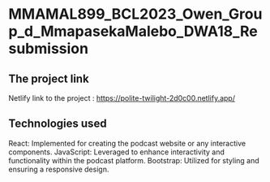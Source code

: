 # MMAMAL899_BCL2023_Owen_Group_d_MmapasekaMalebo_DWA18_Resubmission

## The project link

Netlify link to the project : https://polite-twilight-2d0c00.netlify.app/ 

## Technologies used

React: Implemented for creating the podcast website or any interactive components.
JavaScript: Leveraged to enhance interactivity and functionality within the podcast platform.
Bootstrap: Utilized for styling and ensuring a responsive design.

